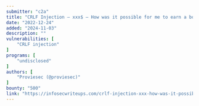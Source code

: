 ```yaml
---
submitter: "c2a"
title: "CRLF Injection — xxx$ — How was it possible for me to earn a bounty with the Cloudflare WAF?"
date: "2022-12-24"
added: "2024-11-03"
description: ""
vulnerabilities: [
    "CRLF injection"
]
programs: [
    "undisclosed"
]
authors: [
    "Proviesec (@proviesec)"
]
bounty: "500"
link: "https://infosecwriteups.com/crlf-injection-xxx-how-was-it-possible-for-me-to-earn-a-bounty-with-the-cloudflare-waf-f581506f97f5"
---
```




